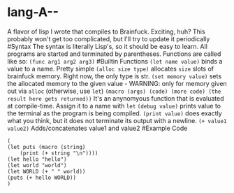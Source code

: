 # lang-A--
A flavor of lisp I wrote that compiles to Brainfuck. Exciting, huh? This probably won't get too complicated, but I'll try to update it periodically
#Syntax
The syntax is literally Lisp's, so it should be easy to learn.
All programs are started and terminated by parentheses.
Functions are called like so: ```(func arg1 arg2 arg3)```
#Builtin Functions
```(let name value)``` binds a value to a name. Pretty simple
```(alloc size type)``` allocates ```size``` slots of brainfuck memory. Right now, the only type is str.
```(set memory value)``` sets the allocated memory to the given value - WARNING: only for memory given out via ```alloc``` (otherwise, use ```let```)
```(macro (args) (code) (more code) (the result here gets returned))``` It's an anynomyous function that is evaluated at compile-time. Assign it to a name with ```let```
```(debug value)``` prints value to the terminal as the program is being compiled.
```(print value)``` does exactly what you think, but it does not terminate its output with a newline.
```(+ value1 value2)``` Adds/concatenates value1 and value2
#Example Code
```
(
(let puts (macro (string) 
	(print (+ string "\n"))))
(let hello "hello")
(let world "world")
(let WORLD (+ " " world))
(puts (+ hello WORLD))
)
```
